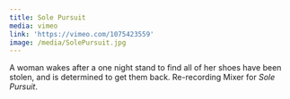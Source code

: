 ```yaml
---
title: Sole Pursuit
media: vimeo
link: 'https://vimeo.com/1075423559'
image: /media/SolePursuit.jpg
---
```


A woman wakes after a one night stand to find all of her shoes have been stolen, and is determined to get them back. Re-recording Mixer for *Sole Pursuit*.
